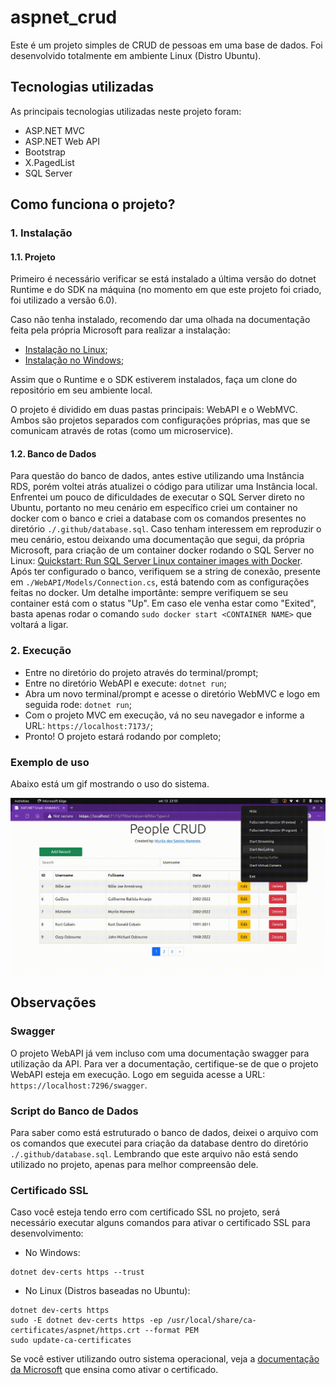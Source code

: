 # aspnet_crud

Este é um projeto simples de CRUD de pessoas em uma base de dados. Foi desenvolvido totalmente em ambiente Linux (Distro Ubuntu).

## Tecnologias utilizadas

As principais tecnologias utilizadas neste projeto foram:

* ASP.NET MVC
* ASP.NET Web API
* Bootstrap
* X.PagedList
* SQL Server

## Como funciona o projeto?

### 1. Instalação

#### 1.1. Projeto
Primeiro é necessário verificar se está instalado a última versão do dotnet Runtime e do SDK na máquina (no momento em que este projeto foi criado, foi utilizado a versão 6.0).

Caso não tenha instalado, recomendo dar uma olhada na documentação feita pela própria Microsoft para realizar a instalação:

* [Instalação no Linux](https://docs.microsoft.com/pt-br/dotnet/core/install/linux);
* [Instalação no Windows](https://docs.microsoft.com/pt-br/dotnet/core/install/windows);

Assim que o Runtime e o SDK estiverem instalados, faça um clone do repositório em seu ambiente local.

O projeto é dividido em duas pastas principais: WebAPI e o WebMVC. Ambos são projetos separados com configurações próprias, mas que se comunicam através de rotas (como um microservice).

#### 1.2. Banco de Dados

Para questão do banco de dados, antes estive utilizando uma Instância RDS, porém voltei atrás atualizei o código para utilizar uma Instância local. Enfrentei um pouco de dificuldades de executar o SQL Server direto no Ubuntu, portanto no meu cenário em específico criei um container no docker com o banco e criei a database com os comandos presentes no diretório `./.github/database.sql`. Caso tenham interessem em reproduzir o meu cenário, estou deixando uma documentação que segui, da própria Microsoft, para criação de um container docker rodando o SQL Server no Linux: [Quickstart: Run SQL Server Linux container images with Docker](https://learn.microsoft.com/en-us/sql/linux/quickstart-install-connect-docker). Após ter configurado o banco, verifiquem se a string de conexão, presente em `./WebAPI/Models/Connection.cs`, está batendo com as configurações feitas no docker. Um detalhe importânte: sempre verifiquem se seu container está com o status "Up". Em caso ele venha estar como "Exited", basta apenas rodar o comando `sudo docker start <CONTAINER NAME>` que voltará a ligar.

### 2. Execução

* Entre no diretório do projeto através do terminal/prompt;
* Entre no diretório WebAPI e execute: `dotnet run`;
* Abra um novo terminal/prompt e acesse o diretório WebMVC e logo em seguida rode: `dotnet run`;
* Com o projeto MVC em execução, vá no seu navegador e informe a URL: `https://localhost:7173/`;
* Pronto! O projeto estará rodando por completo;

### Exemplo de uso

Abaixo está um gif mostrando o uso do sistema.

![App](./.github/usage_example.gif)

## Observações

### Swagger
O projeto WebAPI já vem incluso com uma documentação swagger para utilização da API. Para ver a documentação, certifique-se de que o projeto WebAPI esteja em execução. Logo em seguida acesse a URL: `https://localhost:7296/swagger`.

### Script do Banco de Dados
Para saber como está estruturado o banco de dados, deixei o arquivo com os comandos que executei para criação da database dentro do diretório `./.github/database.sql`. Lembrando que este arquivo não está sendo utilizado no projeto, apenas para melhor compreensão dele.

### Certificado SSL
Caso você esteja tendo erro com certificado SSL no projeto, será necessário executar alguns comandos para ativar o certificado SSL para desenvolvimento:

* No Windows:
```
dotnet dev-certs https --trust
```

* No Linux (Distros baseadas no Ubuntu):
```
dotnet dev-certs https
sudo -E dotnet dev-certs https -ep /usr/local/share/ca-certificates/aspnet/https.crt --format PEM
sudo update-ca-certificates
```

Se você estiver utilizando outro sistema operacional, veja a [documentação da Microsoft](https://learn.microsoft.com/en-us/aspnet/core/security/enforcing-ssl?view=aspnetcore-6.0&tabs=netcore-cli#trust-the-aspnet-core-https-development-certificate-on-windows-and-macos) que ensina como ativar o certificado.
